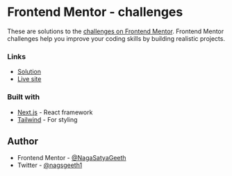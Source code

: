 # Frontend Mentor - challenges

These are solutions to the [challenges on Frontend Mentor](https://www.frontendmentor.io/challenges/). Frontend Mentor challenges help you improve your coding skills by building realistic projects.

### Links

- [Solution ](https://github.com/NagaSatyaGeeth/fedaily/tree/main/app)
- [Live site ](https://fedaily.vercel.app/)

### Built with

- [Next.js](https://nextjs.org/) - React framework
- [Tailwind](https://tailwindcss.com/) - For styling


## Author


- Frontend Mentor - [@NagaSatyaGeeth](https://www.frontendmentor.io/profile/NagaSatyaGeeth)
- Twitter - [@nagsgeeth1](https://x.com/nagsgeeth1)

